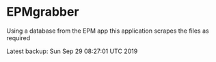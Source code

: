 # EPMgrabber
Using a database from the EPM app this application scrapes the files as required


Latest backup: Sun Sep 29 08:27:01 UTC 2019
